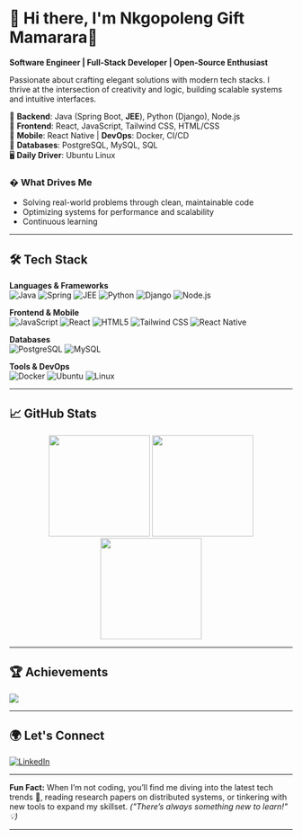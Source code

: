 # 💫 Hi there, I'm Nkgopoleng Gift Mamarara🚀

**Software Engineer | Full-Stack Developer | Open-Source Enthusiast**  

Passionate about crafting elegant solutions with modern tech stacks. I thrive at the intersection of creativity and logic, building scalable systems and intuitive interfaces.  

🔹 **Backend**: Java (Spring Boot, **JEE**), Python (Django), Node.js  
🔹 **Frontend**: React, JavaScript, Tailwind CSS, HTML/CSS  
🔸 **Mobile**: React Native | **DevOps**: Docker, CI/CD  
🔻 **Databases**: PostgreSQL, MySQL, SQL  
🖥️ **Daily Driver**: Ubuntu Linux  

### � What Drives Me  
- Solving real-world problems through clean, maintainable code  
- Optimizing systems for performance and scalability  
- Continuous learning

---

## 🛠️ Tech Stack  

**Languages & Frameworks**  
![Java](https://img.shields.io/badge/java-%23ED8B00.svg?style=for-the-badge&logo=openjdk&logoColor=white)
![Spring](https://img.shields.io/badge/spring-%236DB33F.svg?style=for-the-badge&logo=spring&logoColor=white)
![JEE](https://img.shields.io/badge/JEE-%23007396.svg?style=for-the-badge&logo=oracle&logoColor=white)
![Python](https://img.shields.io/badge/python-%233776AB.svg?style=for-the-badge&logo=python&logoColor=white)
![Django](https://img.shields.io/badge/django-%23092E20.svg?style=for-the-badge&logo=django&logoColor=white)
![Node.js](https://img.shields.io/badge/node.js-%23339933.svg?style=for-the-badge&logo=node.js&logoColor=white)

**Frontend & Mobile**  
![JavaScript](https://img.shields.io/badge/javascript-%23323330.svg?style=for-the-badge&logo=javascript&logoColor=%23F7DF1E)
![React](https://img.shields.io/badge/react-%2320232a.svg?style=for-the-badge&logo=react&logoColor=%2361DAFB)
![HTML5](https://img.shields.io/badge/html5-%23E34F26.svg?style=for-the-badge&logo=html5&logoColor=white)
![Tailwind CSS](https://img.shields.io/badge/tailwindcss-%2338B2AC.svg?style=for-the-badge&logo=tailwind-css&logoColor=white)
![React Native](https://img.shields.io/badge/react_native-%2320232a.svg?style=for-the-badge&logo=react&logoColor=%2361DAFB)

**Databases**  
![PostgreSQL](https://img.shields.io/badge/postgresql-%23316192.svg?style=for-the-badge&logo=postgresql&logoColor=white)
![MySQL](https://img.shields.io/badge/mysql-%234479A1.svg?style=for-the-badge&logo=mysql&logoColor=white)

**Tools & DevOps**  
![Docker](https://img.shields.io/badge/docker-%230db7ed.svg?style=for-the-badge&logo=docker&logoColor=white)
![Ubuntu](https://img.shields.io/badge/ubuntu-%23E95420.svg?style=for-the-badge&logo=ubuntu&logoColor=white)
![Linux](https://img.shields.io/badge/linux-%23FCC624.svg?style=for-the-badge&logo=linux&logoColor=black)

---

## 📈 GitHub Stats  

<div align="center">
  <img height="180em" src="https://github-readme-stats.vercel.app/api?username=NkgopolengGift&show_icons=true&theme=tokyonight&hide_border=true&count_private=true" />
  <img height="180em" src="https://github-readme-stats.vercel.app/api/top-langs/?username=NkgopolengGift&layout=compact&theme=tokyonight&hide_border=true" />
  <img height="180em" src="https://github-readme-streak-stats.herokuapp.com/?user=NkgopolengGift&theme=tokyonight&hide_border=true" />
</div>

---

## 🏆 Achievements  
![](https://github-profile-trophy.vercel.app/?username=NkgopolengGift&theme=radical&no-frame=true&no-bg=true&margin-w=4&row=2)

---

## 🌍 Let's Connect  
[![LinkedIn](https://img.shields.io/badge/LinkedIn-Connect-%230077B5?style=for-the-badge&logo=linkedin)](https://linkedin.com/in/nkgopolenggift/) 

---

**Fun Fact:** When I’m not coding, you’ll find me diving into the latest tech trends 📡, reading research papers on distributed systems, or tinkering with new tools to expand my skillset. *("There’s always something new to learn!" 💡)*

---
